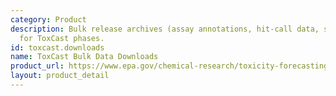 ```yaml
---
category: Product
description: Bulk release archives (assay annotations, hit-call data, summary tables)
  for ToxCast phases.
id: toxcast.downloads
name: ToxCast Bulk Data Downloads
product_url: https://www.epa.gov/chemical-research/toxicity-forecasting#data
layout: product_detail
---
```

